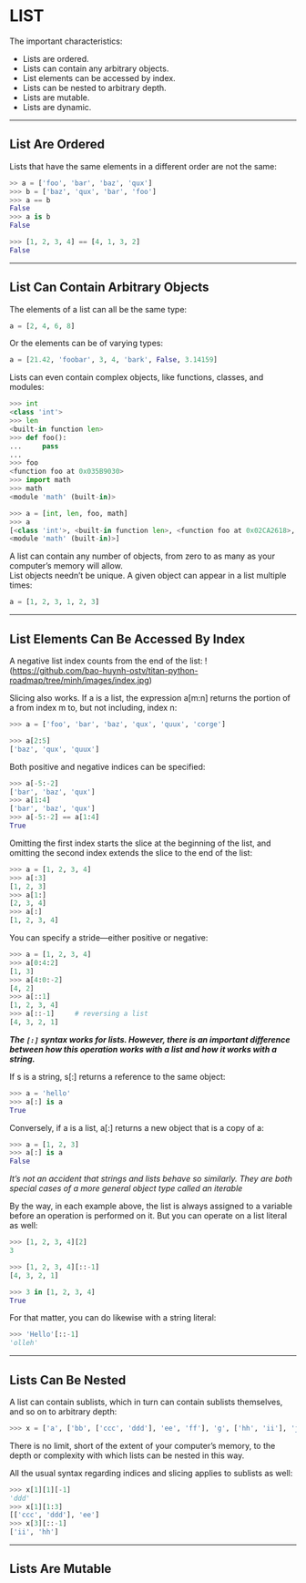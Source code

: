 # LIST

The important characteristics:
- Lists are ordered.
- Lists can contain any arbitrary objects.
- List elements can be accessed by index.
- Lists can be nested to arbitrary depth.
- Lists are mutable.
- Lists are dynamic.

---

## List Are Ordered

Lists that have the same elements in a different order are not the same:
```python
>> a = ['foo', 'bar', 'baz', 'qux']
>>> b = ['baz', 'qux', 'bar', 'foo']
>>> a == b
False
>>> a is b
False

>>> [1, 2, 3, 4] == [4, 1, 3, 2]
False
```

---

## List Can Contain Arbitrary Objects

The elements of a list can all be the same type:
```python
a = [2, 4, 6, 8]
```

Or the elements can be of varying types:
```python
a = [21.42, 'foobar', 3, 4, 'bark', False, 3.14159]
```

Lists can even contain complex objects, like functions, classes, and modules:
```python
>>> int
<class 'int'>
>>> len
<built-in function len>
>>> def foo():
...     pass
...
>>> foo
<function foo at 0x035B9030>
>>> import math
>>> math
<module 'math' (built-in)>

>>> a = [int, len, foo, math]
>>> a
[<class 'int'>, <built-in function len>, <function foo at 0x02CA2618>,
<module 'math' (built-in)>]
```

A list can contain any number of objects, from zero to as many as your computer’s memory will allow.    
List objects needn’t be unique. A given object can appear in a list multiple times:
```python
a = [1, 2, 3, 1, 2, 3]
```

---

## List Elements Can Be Accessed By Index

A negative list index counts from the end of the list:
!(https://github.com/bao-huynh-ostv/titan-python-roadmap/tree/minh/images/index.jpg)

Slicing also works. If a is a list, the expression a[m:n] returns the portion of a from index m to, but not including, index n:
```python
>>> a = ['foo', 'bar', 'baz', 'qux', 'quux', 'corge']

>>> a[2:5]
['baz', 'qux', 'quux']
```

Both positive and negative indices can be specified:
```python
>>> a[-5:-2]
['bar', 'baz', 'qux']
>>> a[1:4]
['bar', 'baz', 'qux']
>>> a[-5:-2] == a[1:4]
True
```

Omitting the first index starts the slice at the beginning of the list, and omitting the second index extends the slice to the end of the list:
```python
>>> a = [1, 2, 3, 4]
>>> a[:3]
[1, 2, 3]
>>> a[1:]
[2, 3, 4]
>>> a[:]
[1, 2, 3, 4]
```

You can specify a stride—either positive or negative:
```python
>>> a = [1, 2, 3, 4]
>>> a[0:4:2]
[1, 3]
>>> a[4:0:-2]
[4, 2]
>>> a[::1]
[1, 2, 3, 4]
>>> a[::-1]     # reversing a list
[4, 3, 2, 1]
```

***The `[:]` syntax works for lists. However, there is an important difference between how this operation works with a list and how it works with a string.***  

If s is a string, s[:] returns a reference to the same object:
```python
>>> a = 'hello'
>>> a[:] is a
True
```

Conversely, if a is a list, a[:] returns a new object that is a copy of a:
```python
>>> a = [1, 2, 3]
>>> a[:] is a
False
```

*It’s not an accident that strings and lists behave so similarly. They are both special cases of a more general object type called an iterable*  

By the way, in each example above, the list is always assigned to a variable before an operation is performed on it. But you can operate on a list literal as well:
```python
>>> [1, 2, 3, 4][2]
3

>>> [1, 2, 3, 4][::-1]
[4, 3, 2, 1]

>>> 3 in [1, 2, 3, 4]
True
```

For that matter, you can do likewise with a string literal:
```python
>>> 'Hello'[::-1]
'olleh'
```

---

## Lists Can Be Nested

A list can contain sublists, which in turn can contain sublists themselves, and so on to arbitrary depth:
```python
>>> x = ['a', ['bb', ['ccc', 'ddd'], 'ee', 'ff'], 'g', ['hh', 'ii'], 'j']
```
There is no limit, short of the extent of your computer’s memory, to the depth or complexity with which lists can be nested in this way.  

All the usual syntax regarding indices and slicing applies to sublists as well:
```python
>>> x[1][1][-1]
'ddd'
>>> x[1][1:3]
[['ccc', 'ddd'], 'ee']
>>> x[3][::-1]
['ii', 'hh']
```

---

## Lists Are Mutable